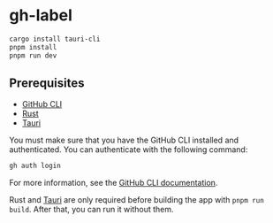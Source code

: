 # gh-label

```bash
cargo install tauri-cli
pnpm install
pnpm run dev
```

## Prerequisites

- [GitHub CLI](https://cli.github.com/)
- [Rust](https://www.rust-lang.org/tools/install)
- [Tauri](https://tauri.app/v1/guides/getting-started/prerequisites)

You must make sure that you have the GitHub CLI installed and authenticated. You can authenticate with the following command:

```bash
gh auth login
```

For more information, see the [GitHub CLI documentation](https://cli.github.com/manual/gh_auth_login).

Rust and [Tauri](https://tauri.app/v1/guides/) are only required before building the app with `pnpm run build`. After that, you can run it without them.
